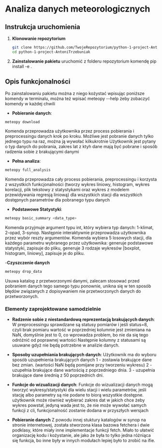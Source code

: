 # Analiza danych meteorologicznych

## Instrukcja uruchomienia

1. **Klonowanie repozytorium**

    ```bash
    git clone https://github.com/TwojeRepozytorium/python-1-project-AntoniTrzebuniak.git
    cd python-1-project-AntoniTrzebuniak
    ```

2. **Zainstalowanie pakietu**
    uruchomić z folderu repozytorium komendę pip install -e .

## Opis funkcjonalności

Po zainstalowaniu pakietu można z niego kożystać wpisując poniższe komendy w terminalu, można też wpisać meteopy --help żeby zobaczyć komendy w każdej chwili

- **Pobieranie danych**:

```bash
meteopy download
```

Komenda przeprowadza użytkownika przez process pobierania i preprocessingu danych krok po kroku.
Możliwe jest pobranie danych tylko jednego typu na raz, można ją wywołać kilkukrotnie
Użytkownik jest pytany o typ danych do pobrania, zakres lat z ktyh dane mają być pobrane i sposób radzenia sobie z brakującymi danymi

- **Pełna analiza**:

```bash
meteopy full_analysis
```

Komenda przeprowadza cały process pobierania, preprocessingu i korzysta z wszystkich funkcjonalności (tworzy wykres liniowy, histogram, wykres korelacji, plik tekstowy z statystykami oraz wykres z modelem przewidywania regresją liniową) dla wszystkich stacji dla wszystkich dostępnych parametrów dla pobranego typu danych

- **Podstawowe Statystyki**:

```bash
meteopy basic_summary <data_type>
```

Komenda przyjmuje argument typu int, który wybiera typ danych: 1-klimat, 2-opad, 3-synop. Następnie interaktywnie przeprowadza użytkownika przez wybór reszty argumentów.
Komenda wybiera 5 losowych stacji, dla każdego parametru wybranego przez użytkownika: generuje podstawowe statystyki, zapisuje do pliku, generuje 3 rodzaje wykresów \[boxplot, histogram, liniowy\], zapisuje je do pliku.

-**Czyszczenie danych**

```bash
meteopy drop_data
```

Usuwa katalog z przetworzonymi danymi, zalecam stosować przed pobraniem danych tego samego typu ponownie, unikna się w ten sposób błędów związanych z dopisywaniem nie przetworzonych danych do przetworzonych.

### Elementy zaprojektowane samodzielnie

- **Radzenie sobie z niestandardową reprezentacją brakujących danych**:
    W preprocessingu sprawdzane są statusy pomiarów i jeśli status=8, czyli brak pomiaru wartość w poprzedniej kolumnie jest zmieniana na NaN, domyślnie jest to 0, co wprowadza problem, bo nie da się tego odróżnić od poprawnej wartości
    Następnie kolumny z statusami są usuwane gdyż nie będą potrzebne w analizie danych.

- **Sposoby uzupełniania brakujących danych**:
    Użytkownik ma do wyboru sposób uzupełnienia brakujących danych
    1 - zostawia brakujące dane bez zmian. (wartości NaN będą pomijane przy tworzeniu wykresu)
    2 - uzupełnia brakujące dane wartością z poprzedniego dnia.
    3 - uzupełnia brakujące dane średnią z 50 poprzednich dni.

- **Funkcje do wizualizacji danych**:
    Funkcje do wizualizacji danych mogą tworzyć wykresy/statystyki dla wielu stacji i wielu parametrów, jeśli stację albo parametry są nie podane to biorą wszystkie dostępne. użytkownik może również wybierać zakres dat w jakich chce żeby wykres powstał, jedyną wada jest to, że nie może wywołać samych funkcji z cli, funkcjonalność zostanie dodana w przyszłych wersjach

- **Pobieranie danych**
    Z powodu innej stuktury katalogów w synop na stronie internetowej, została stworzona klasa bazowa fetchera i dwie podklasy, które miały inne implementacje funkcji fetch. Miało to ułatwić organizację kodu i kożystanie, ale jako że była to tylko jedna różniąca się funkcja, bo inne były w innych modułach lepiej było to zrobić na ifie.
